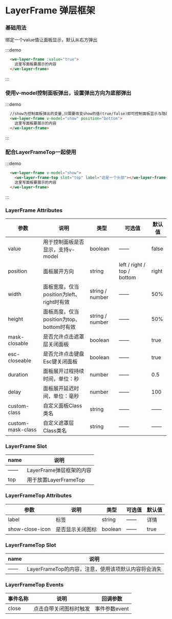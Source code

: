 <script>
  export default {
    data() {
      return {
        show: false
      };
    }
  }
</script>
# LayerFrame 弹层框架

### 基础用法

绑定一个value值让面板显示，默认从右方弹出

:::demo

```html
  <we-layer-frame :value="true">
    这里写面板要展示的内容
  </we-layer-frame>
```
:::

### 使用v-model控制面板弹出，设置弹出方向为底部弹出

:::demo

```html
  //show为控制面板弹出的变量,只需要改变show的值(true/false)即可控制面板显示与隐藏
  <we-layer-frame v-model="show" position="bottom">
    这里写面板要展示的内容
  </we-layer-frame>
```
:::

### 配合LayerFrameTop一起使用

:::demo

```html
  <we-layer-frame v-model="show">
    <we-layer-frame-top slot="top" label="这是一个头部"></we-layer-frame-top>
    这里写面板要展示的内容
  </we-layer-frame>
```
:::

### LayerFrame Attributes
| 参数      | 说明                                 | 类型      | 可选值       | 默认值   |
|---------- |------------------------------------ |---------- |------------- |-------- |
| value      |	用于控制面板是否显示，支持v-model |	boolean |	—— |	false |
| position	  | 面板展开方向 |	string | left / right / top / bottom	|	right |
| width	    | 面板宽度，仅当position为left、right时有效 |	string / number | ——	|	50% |
| height	    | 面板高度，仅当position为top、bottom时有效 |	string / number | ——	|	50% |
| mask-closable |	是否允许点击遮罩层关闭面板 |	boolean |	—— | true |
| esc-closeable |	是否允许点击键盘Esc键关闭面板 | boolean | —— | true |
| duration     |	面板展开过程持续时间，单位：秒 | number |	—— | 0.5 |
| delay	| 面板展开延迟时间，单位：毫秒 | number |	—— | 100 |
| custom-class  | 自定义面板Class类名 | string | —— | —— |
| custom-mask-class | 自定义遮罩层Class类名 | string | —— | —— |

### LayerFrame Slot
| name      | 说明                                 |
|---------- |------------------------------------ |
| —— | LayerFrame弹层框架的内容 |
| top | 用于放置LayerFrameTop |

### LayerFrameTop Attributes
| 参数      | 说明                                 | 类型      | 可选值       | 默认值   |
|---------- |------------------------------------ |---------- |------------- |-------- |
| label     |	标签 | string |	—— | 详情 |
| show-close-icon |	是否显示关闭图标 |	boolean |	—— | true |

### LayerFrameTop Slot
| name      | 说明                                 |
|---------- |------------------------------------ |
| —— | LayerFrameTop的内容，注意，使用该项默认内容将会消失 |

### LayerFrameTop Events
| 事件名称 | 说明 | 回调参数 |
|---------|--------|---------|
| close | 点击自带关闭图标时触发 | 事件参数event |
